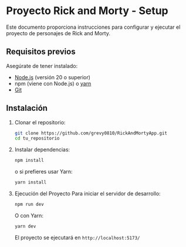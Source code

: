 # Proyecto Rick and Morty - Setup

Este documento proporciona instrucciones para configurar y ejecutar el proyecto de personajes de Rick and Morty.

## Requisitos previos

Asegúrate de tener instalado:

- [Node.js](https://nodejs.org/) (versión 20 o superior)
- npm (viene con Node.js) o [yarn](https://yarnpkg.com/)
- [Git](https://git-scm.com/)

## Instalación

1. Clonar el repositorio:

   ```sh
   git clone https://github.com/grevy0810/RickAndMortyApp.git
   cd tu_repositorio

2. Instalar dependencias:

   ```sh
   npm install
   ```

   o si prefieres usar Yarn:
   ```sh
   yarn install
   ```

3. Ejecución del Proyecto
   Para iniciar el servidor de desarrollo:
    ```sh
    npm run dev
    ```

    O con Yarn:
    ```sh
    yarn dev
    ```

    El proyecto se ejecutará en `http://localhost:5173/`
